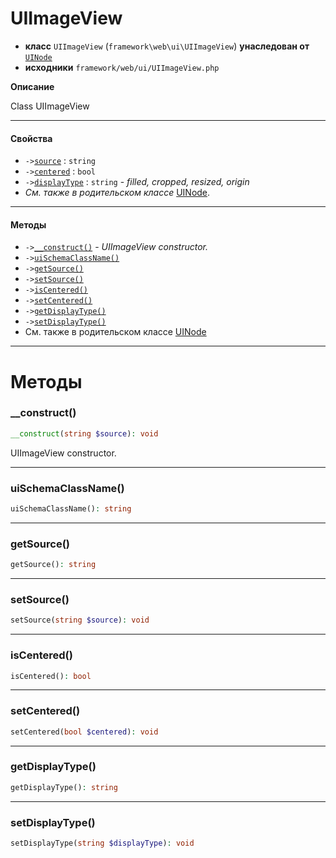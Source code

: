 # UIImageView

- **класс** `UIImageView` (`framework\web\ui\UIImageView`) **унаследован от** [`UINode`](https://github.com/jphp-group/wizard-framework/blob/master/wizard-web-ui/api-docs/classes/framework/web/ui/UINode.ru.md)
- **исходники** `framework/web/ui/UIImageView.php`

**Описание**

Class UIImageView

---

#### Свойства

- `->`[`source`](#prop-source) : `string`
- `->`[`centered`](#prop-centered) : `bool`
- `->`[`displayType`](#prop-displaytype) : `string` - _filled, cropped, resized, origin_
- *См. также в родительском классе* [UINode](https://github.com/jphp-group/wizard-framework/blob/master/wizard-web-ui/api-docs/classes/framework/web/ui/UINode.ru.md).

---

#### Методы

- `->`[`__construct()`](#method-__construct) - _UIImageView constructor._
- `->`[`uiSchemaClassName()`](#method-uischemaclassname)
- `->`[`getSource()`](#method-getsource)
- `->`[`setSource()`](#method-setsource)
- `->`[`isCentered()`](#method-iscentered)
- `->`[`setCentered()`](#method-setcentered)
- `->`[`getDisplayType()`](#method-getdisplaytype)
- `->`[`setDisplayType()`](#method-setdisplaytype)
- См. также в родительском классе [UINode](https://github.com/jphp-group/wizard-framework/blob/master/wizard-web-ui/api-docs/classes/framework/web/ui/UINode.ru.md)

---
# Методы

<a name="method-__construct"></a>

### __construct()
```php
__construct(string $source): void
```
UIImageView constructor.

---

<a name="method-uischemaclassname"></a>

### uiSchemaClassName()
```php
uiSchemaClassName(): string
```

---

<a name="method-getsource"></a>

### getSource()
```php
getSource(): string
```

---

<a name="method-setsource"></a>

### setSource()
```php
setSource(string $source): void
```

---

<a name="method-iscentered"></a>

### isCentered()
```php
isCentered(): bool
```

---

<a name="method-setcentered"></a>

### setCentered()
```php
setCentered(bool $centered): void
```

---

<a name="method-getdisplaytype"></a>

### getDisplayType()
```php
getDisplayType(): string
```

---

<a name="method-setdisplaytype"></a>

### setDisplayType()
```php
setDisplayType(string $displayType): void
```